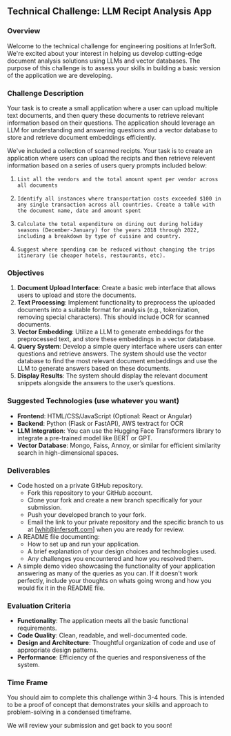 ## Technical Challenge: LLM Recipt Analysis App

### Overview
Welcome to the technical challenge for engineering positions at InferSoft. We're excited about your interest in helping us develop cutting-edge document analysis solutions using LLMs and vector databases. The purpose of this challenge is to assess your skills in building a basic version of the application we are developing.

### Challenge Description
Your task is to create a small application where a user can upload multiple text documents, and then query these documents to retrieve relevant information based on their questions. The application should leverage an LLM for understanding and answering questions and a vector database to store and retrieve document embeddings efficiently.

We've included a collection of scanned recipts. Your task is to create an application where users can upload the recipts and then retrieve relevent information based on a series of users query prompts included below:

1. `List all the vendors and the total amount spent per vendor across all documents`

2. `Identify all instances where transportation costs exceeded $100 in any single transaction across all countries. Create a table with the document name, date and amount spent`

3. `Calculate the total expenditure on dining out during holiday seasons (December-January) for the years 2018 through 2022, including a breakdown by type of cuisine and country.`

4. `Suggest where spending can be reduced without changing the trips itinerary (ie cheaper hotels, restaurants, etc).`

### Objectives
1. **Document Upload Interface**: Create a basic web interface that allows users to upload and store the documents. 
2. **Text Processing**: Implement functionality to preprocess the uploaded documents into a suitable format for analysis (e.g., tokenization, removing special characters). This should include OCR for scanned documents.
3. **Vector Embedding**: Utilize a LLM to generate embeddings for the preprocessed text, and store these embeddings in a vector database.
4. **Query System**: Develop a simple query interface where users can enter questions and retrieve answers. The system should use the vector database to find the most relevant document embeddings and use the LLM to generate answers based on these documents.
5. **Display Results**: The system should display the relevant document snippets alongside the answers to the user’s questions.

### Suggested Technologies (use whatever you want)
- **Frontend**: HTML/CSS/JavaScript (Optional: React or Angular)
- **Backend**: Python (Flask or FastAPI), AWS textract for OCR
- **LLM Integration**: You can use the Hugging Face Transformers library to integrate a pre-trained model like BERT or GPT.
- **Vector Database**: Mongo, Faiss, Annoy, or similar for efficient similarity search in high-dimensional spaces.

### Deliverables
- Code hosted on a private GitHub repository.
  - Fork this repository to your GitHub account.
  - Clone your fork and create a new branch specifically for your submission.
  - Push your developed branch to your fork.
  - Email the link to your private repository and the specific branch to us at [whit@infersoft.com] when you are ready for review. 
- A README file documenting:
  - How to set up and run your application.
  - A brief explanation of your design choices and technologies used.
  - Any challenges you encountered and how you resolved them.
- A simple demo video showcasing the functionality of your application answering as many of the queries as you can. If it doesn't work perfectly, include your thoughts on whats going wrong and how you would fix it in the README file.


### Evaluation Criteria
- **Functionality**: The application meets all the basic functional requirements.
- **Code Quality**: Clean, readable, and well-documented code.
- **Design and Architecture**: Thoughtful organization of code and use of appropriate design patterns.
- **Performance**: Efficiency of the queries and responsiveness of the system.

### Time Frame
You should aim to complete this challenge within 3-4 hours. This is intended to be a proof of concept that demonstrates your skills and approach to problem-solving in a condensed timeframe.

We will review your submission and get back to you soon!
